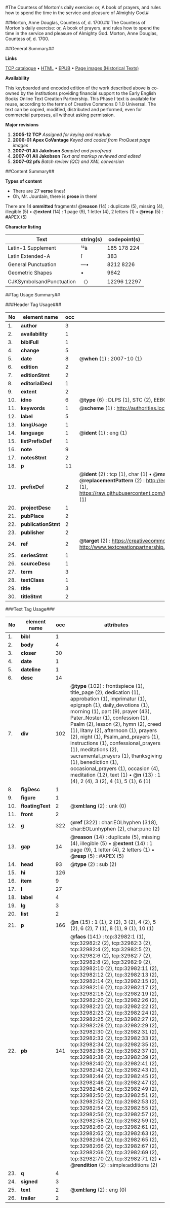 #The Countess of Morton's daily exercise: or, A book of prayers, and rules how to spend the time in the service and pleasure of Almighty God.#

##Morton, Anne Douglas, Countess of, d. 1700.##
The Countess of Morton's daily exercise: or, A book of prayers, and rules how to spend the time in the service and pleasure of Almighty God.
Morton, Anne Douglas, Countess of, d. 1700.

##General Summary##

**Links**

[TCP catalogue](http://www.ota.ox.ac.uk/tcp/)  • 
[HTML](http://tei.it.ox.ac.uk/tcp/Texts-HTML/free/A51/A51405.html)  • 
[EPUB](http://tei.it.ox.ac.uk/tcp/Texts-EPUB/free/A51/A51405.epub) • 
[Page images (Historical Texts)](https://data.historicaltexts.jisc.ac.uk/view?pubId=eebo-99828553e&pageId=eebo-99828553e-32982-1)

**Availability**

This keyboarded and encoded edition of the
	       work described above is co-owned by the institutions
	       providing financial support to the Early English Books
	       Online Text Creation Partnership. This Phase I text is
	       available for reuse, according to the terms of Creative
	       Commons 0 1.0 Universal. The text can be copied,
	       modified, distributed and performed, even for
	       commercial purposes, all without asking permission.

**Major revisions**

1. __2005-12__ __TCP__ *Assigned for keying and markup*
1. __2006-01__ __Apex CoVantage__ *Keyed and coded from ProQuest page images*
1. __2007-01__ __Ali Jakobson__ *Sampled and proofread*
1. __2007-01__ __Ali Jakobson__ *Text and markup reviewed and edited*
1. __2007-02__ __pfs__ *Batch review (QC) and XML conversion*

##Content Summary##

**Types of content**

  * There are 27 **verse** lines!
  * Oh, Mr. Jourdain, there is **prose** in there!

There are 14 **ommitted** fragments! 
 @__reason__ (14) : duplicate (5), missing (4), illegible (5)  •  @__extent__ (14) : 1 page (9), 1 letter (4), 2 letters (1)  •  @__resp__ (5) : #APEX (5)

**Character listing**


|Text|string(s)|codepoint(s)|
|---|---|---|
|Latin-1 Supplement|¹²à|185 178 224|
|Latin Extended-A|ſ|383|
|General Punctuation|—•|8212 8226|
|Geometric Shapes|▪|9642|
|CJKSymbolsandPunctuation|〈〉|12296 12297|

##Tag Usage Summary##

###Header Tag Usage###

|No|element name|occ|attributes|
|---|---|---|---|
|1.|__author__|3||
|2.|__availability__|1||
|3.|__biblFull__|1||
|4.|__change__|5||
|5.|__date__|8| @__when__ (1) : 2007-10 (1)|
|6.|__edition__|2||
|7.|__editionStmt__|2||
|8.|__editorialDecl__|1||
|9.|__extent__|2||
|10.|__idno__|6| @__type__ (6) : DLPS (1), STC (2), EEBO-CITATION (1), PROQUEST (1), VID (1)|
|11.|__keywords__|1| @__scheme__ (1) : http://authorities.loc.gov/ (1)|
|12.|__label__|5||
|13.|__langUsage__|1||
|14.|__language__|1| @__ident__ (1) : eng (1)|
|15.|__listPrefixDef__|1||
|16.|__note__|9||
|17.|__notesStmt__|2||
|18.|__p__|11||
|19.|__prefixDef__|2| @__ident__ (2) : tcp (1), char (1)  •  @__matchPattern__ (2) : ([0-9\-]+):([0-9IVX]+) (1), (.+) (1)  •  @__replacementPattern__ (2) : http://eebo.chadwyck.com/downloadtiff?vid=$1&page=$2 (1), https://raw.githubusercontent.com/textcreationpartnership/Texts/master/tcpchars.xml#$1 (1)|
|20.|__projectDesc__|1||
|21.|__pubPlace__|2||
|22.|__publicationStmt__|2||
|23.|__publisher__|2||
|24.|__ref__|2| @__target__ (2) : https://creativecommons.org/publicdomain/zero/1.0/ (1), http://www.textcreationpartnership.org/docs/. (1)|
|25.|__seriesStmt__|1||
|26.|__sourceDesc__|1||
|27.|__term__|3||
|28.|__textClass__|1||
|29.|__title__|3||
|30.|__titleStmt__|2||


###Text Tag Usage###

|No|element name|occ|attributes|
|---|---|---|---|
|1.|__bibl__|1||
|2.|__body__|4||
|3.|__closer__|30||
|4.|__date__|1||
|5.|__dateline__|1||
|6.|__desc__|14||
|7.|__div__|102| @__type__ (102) : frontispiece (1), title_page (2), dedication (1), approbation (1), imprimatur (1), epigraph (1), daily_devotions (1), morning (1), part (9), prayer (43), Pater_Noster (1), confession (1), Psalm (2), lesson (2), hymn (2), creed (1), litany (2), afternoon (1), prayers (2), night (1), Psalm_and_prayers (1), instructions (1), confessional_prayers (1), meditations (2), sacramental_prayers (1), thanksgiving (1), benediction (1), occasional_prayers (1), occasion (4), meditation (12), text (1)  •  @__n__ (13) : 1 (4), 2 (4), 3 (2), 4 (1), 5 (1), 6 (1)|
|8.|__figDesc__|1||
|9.|__figure__|1||
|10.|__floatingText__|2| @__xml:lang__ (2) : unk (0)|
|11.|__front__|2||
|12.|__g__|322| @__ref__ (322) : char:EOLhyphen (318), char:EOLunhyphen (2), char:punc (2)|
|13.|__gap__|14| @__reason__ (14) : duplicate (5), missing (4), illegible (5)  •  @__extent__ (14) : 1 page (9), 1 letter (4), 2 letters (1)  •  @__resp__ (5) : #APEX (5)|
|14.|__head__|93| @__type__ (2) : sub (2)|
|15.|__hi__|126||
|16.|__item__|9||
|17.|__l__|27||
|18.|__label__|4||
|19.|__lg__|3||
|20.|__list__|2||
|21.|__p__|166| @__n__ (15) : 1 (1), 2 (2), 3 (2), 4 (2), 5 (2), 6 (2), 7 (1), 8 (1), 9 (1), 10 (1)|
|22.|__pb__|141| @__facs__ (141) : tcp:32982:1 (1), tcp:32982:2 (2), tcp:32982:3 (2), tcp:32982:4 (2), tcp:32982:5 (2), tcp:32982:6 (2), tcp:32982:7 (2), tcp:32982:8 (2), tcp:32982:9 (2), tcp:32982:10 (2), tcp:32982:11 (2), tcp:32982:12 (2), tcp:32982:13 (2), tcp:32982:14 (2), tcp:32982:15 (2), tcp:32982:16 (2), tcp:32982:17 (2), tcp:32982:18 (2), tcp:32982:19 (2), tcp:32982:20 (2), tcp:32982:26 (2), tcp:32982:21 (2), tcp:32982:22 (2), tcp:32982:23 (2), tcp:32982:24 (2), tcp:32982:25 (2), tcp:32982:27 (2), tcp:32982:28 (2), tcp:32982:29 (2), tcp:32982:30 (2), tcp:32982:31 (2), tcp:32982:32 (2), tcp:32982:33 (2), tcp:32982:34 (2), tcp:32982:35 (2), tcp:32982:36 (2), tcp:32982:37 (2), tcp:32982:38 (2), tcp:32982:39 (2), tcp:32982:40 (2), tcp:32982:41 (2), tcp:32982:42 (2), tcp:32982:43 (2), tcp:32982:44 (2), tcp:32982:45 (2), tcp:32982:46 (2), tcp:32982:47 (2), tcp:32982:48 (2), tcp:32982:49 (2), tcp:32982:50 (2), tcp:32982:51 (2), tcp:32982:52 (2), tcp:32982:53 (2), tcp:32982:54 (2), tcp:32982:55 (2), tcp:32982:56 (2), tcp:32982:57 (2), tcp:32982:58 (2), tcp:32982:59 (2), tcp:32982:60 (2), tcp:32982:61 (2), tcp:32982:62 (2), tcp:32982:63 (2), tcp:32982:64 (2), tcp:32982:65 (2), tcp:32982:66 (2), tcp:32982:67 (2), tcp:32982:68 (2), tcp:32982:69 (2), tcp:32982:70 (2), tcp:32982:71 (2)  •  @__rendition__ (2) : simple:additions (2)|
|23.|__q__|4||
|24.|__signed__|3||
|25.|__text__|2| @__xml:lang__ (2) : eng (0)|
|26.|__trailer__|2||
